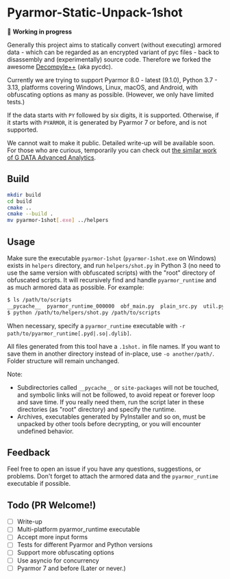 # Pyarmor-Static-Unpack-1shot

🚧 **Working in progress**

Generally this project aims to statically convert (without executing) armored data - which can be regarded as an encrypted variant of pyc files - back to disassembly and (experimentally) source code. Therefore we forked the awesome [Decompyle++](https://github.com/zrax/pycdc) (aka pycdc).

Currently we are trying to support Pyarmor 8.0 - latest (9.1.0), Python 3.7 - 3.13, platforms covering Windows, Linux, macOS, and Android, with obfuscating options as many as possible. (However, we only have limited tests.)

If the data starts with `PY` followed by six digits, it is supported. Otherwise, if it starts with `PYARMOR`, it is generated by Pyarmor 7 or before, and is not supported.

We cannot wait to make it public. Detailed write-up will be available soon. For those who are curious, temporarily you can check out [the similar work of G DATA Advanced Analytics](https://cyber.wtf/2025/02/12/unpacking-pyarmor-v8-scripts/).

## Build

``` bash
mkdir build
cd build
cmake ..
cmake --build .
mv pyarmor-1shot[.exe] ../helpers
```

## Usage

Make sure the executable `pyarmor-1shot` (`pyarmor-1shot.exe` on Windows) exists in `helpers` directory, and run `helpers/shot.py` in Python 3 (no need to use the same version with obfuscated scripts) with the "root" directory of obfuscated scripts. It will recursively find and handle `pyarmor_runtime` and as much armored data as possible. For example:

``` bash
$ ls /path/to/scripts
__pycache__  pyarmor_runtime_000000  obf_main.py  plain_src.py  util.pyc  packed.so  folder_with_other_scripts  readme.unrelated
$ python /path/to/helpers/shot.py /path/to/scripts
```

When necessary, specify a `pyarmor_runtime` executable with `-r path/to/pyarmor_runtime[.pyd|.so|.dylib]`.

All files generated from this tool have a `.1shot.` in file names. If you want to save them in another directory instead of in-place, use `-o another/path/`. Folder structure will remain unchanged.

Note:

- Subdirectories called `__pycache__` or `site-packages` will not be touched, and symbolic links will not be followed, to avoid repeat or forever loop and save time. If you really need them, run the script later in these directories (as "root" directory) and specify the runtime.
- Archives, executables generated by PyInstaller and so on, must be unpacked by other tools before decrypting, or you will encounter undefined behavior.

## Feedback

Feel free to open an issue if you have any questions, suggestions, or problems. Don't forget to attach the armored data and the `pyarmor_runtime` executable if possible.

## Todo (PR Welcome!)

- [ ] Write-up
- [ ] Multi-platform pyarmor_runtime executable
- [ ] Accept more input forms
- [ ] Tests for different Pyarmor and Python versions
- [ ] Support more obfuscating options
- [ ] Use asyncio for concurrency
- [ ] Pyarmor 7 and before (Later or never.)
